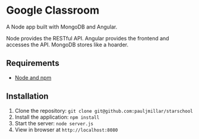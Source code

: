 # Google Classroom

A Node app built with MongoDB and Angular. 

Node provides the RESTful API. Angular provides the frontend and accesses the API. MongoDB stores like a hoarder.

## Requirements

- [Node and npm](http://nodejs.org)

## Installation

1. Clone the repository: `git clone git@github.com:pauljmillar/starschool`
2. Install the application: `npm install`
3. Start the server: `node server.js`
4. View in browser at `http://localhost:8080`
